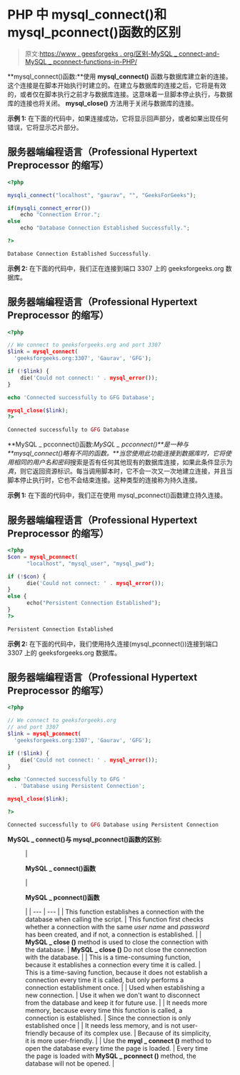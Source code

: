 # PHP 中 mysql_connect()和 mysql_pconnect()函数的区别

> 原文:[https://www . geesforgeks . org/区别-MySQL _ connect-and-MySQL _ pconnect-functions-in-PHP/](https://www.geeksforgeeks.org/difference-between-mysql_connect-and-mysql_pconnect-functions-in-php/)

**mysql_connect()函数:**使用 **mysql_connect()** 函数与数据库建立新的连接。这个连接是在脚本开始执行时建立的。在建立与数据库的连接之后，它将是有效的，或者仅在脚本执行之前才与数据库连接。这意味着一旦脚本停止执行，与数据库的连接也将关闭。 **mysql_close()** 方法用于关闭与数据库的连接。

**示例 1:** 在下面的代码中，如果连接成功，它将显示回声部分，或者如果出现任何错误，它将显示芯片部分。

## 服务器端编程语言（Professional Hypertext Preprocessor 的缩写）

```php
<?php

mysqli_connect("localhost", "gaurav", "", "GeeksForGeeks");

if(mysqli_connect_error())
    echo "Connection Error.";
else
    echo "Database Connection Established Successfully.";

?>
```

```php
Database Connection Established Successfully.
```

**示例 2:** 在下面的代码中，我们正在连接到端口 3307 上的 geeksforgeeks.org 数据库。

## 服务器端编程语言（Professional Hypertext Preprocessor 的缩写）

```php
<?php

// We connect to geeksforgeeks.org and port 3307
$link = mysql_connect(
  'geeksforgeeks.org:3307', 'Gaurav', 'GFG');

if (!$link) {
    die('Could not connect: ' . mysql_error());
}

echo 'Connected successfully to GFG Database';

mysql_close($link);
?>
```

```php
Connected successfully to GFG Database
```

**MySQL _ pcconnect()函数:****MySQL _ pcconnect()**是一种与 **mysql_connect()略有不同的函数。**当您使用此功能连接到数据库时，它将使用相同的*用户名*和*密码*搜索是否有任何其他现有的数据库连接，如果此条件显示为*真*，则它返回资源标识。每当调用脚本时，它不会一次又一次地建立连接，并且当脚本停止执行时，它也不会结束连接。这种类型的连接称为持久连接。

**示例 1:** 在下面的代码中，我们正在使用 mysql_pconnect()函数建立持久连接。

## 服务器端编程语言（Professional Hypertext Preprocessor 的缩写）

```php
<?php
$con = mysql_pconnect(
      "localhost", "mysql_user", "mysql_pwd");

if (!$con) {
      die('Could not connect: ' . mysql_error());
}
else {
      echo("Persistent Connection Established");
}
?>
```

```php
Persistent Connection Established
```

**示例 2:** 在下面的代码中，我们使用持久连接(mysql_pconnect())连接到端口 3307 上的 geeksforgeeks.org 数据库。

## 服务器端编程语言（Professional Hypertext Preprocessor 的缩写）

```php
<?php

// We connect to geeksforgeeks.org
// and port 3307
$link = mysql_pconnect(
  'geeksforgeeks.org:3307', 'Gaurav', 'GFG');

if (!$link) {
    die('Could not connect: ' . mysql_error());
}

echo 'Connected successfully to GFG '
  . 'Database using Persistent Connection';

mysql_close($link);

?>
```

```php
Connected successfully to GFG Database using Persistent Connection
```

**MySQL _ connect()与 mysql_pconnect()函数的区别:**

<figure class="table">

| 

**MySQL _ connect()函数**

 | 

**MySQL _ pconnect()函数**

 |
| --- | --- |
| This function establishes a connection with the database when calling the script. | This function first checks whether a connection with the same *user name* and *password* has been created, and if not, a connection is established. |
| **MySQL _ close ()** method is used to close the connection with the database. | **MySQL _ close ()** Do not close the connection with the database. |
| This is a time-consuming function, because it establishes a connection every time it is called. | This is a time-saving function, because it does not establish a connection every time it is called, but only performs a connection establishment once. |
| Used when establishing a new connection. | Use it when we don't want to disconnect from the database and keep it for future use. |
| It needs more memory, because every time this function is called, a connection is established. | Since the connection is only established once |
| It needs less memory, and is not user-friendly because of its complex use. | Because of its simplicity, it is more user-friendly. |
| Use the **myql _ connect ()** method to open the database every time the page is loaded. | Every time the page is loaded with **MySQL _ pconnect ()** method, the database will not be opened. |

</figure>